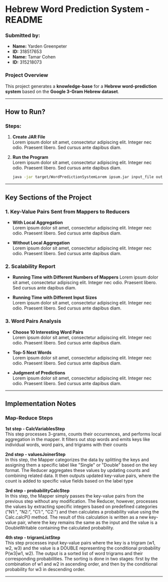 # Hebrew Word Prediction System - README

### Submitted by:

- **Name:** Yarden Greenpeter
- **ID:** 318517653
- **Name:** Tamar Cohen
- **ID:** 315218073

### Project Overview

This project generates a **knowledge-base** for a **Hebrew word-prediction system** based on the **Google 3-Gram Hebrew dataset**.

---

## How to Run?

### Steps:

1. **Create JAR File**  
   Lorem ipsum dolor sit amet, consectetur adipiscing elit. Integer nec odio. Praesent libero. Sed cursus ante dapibus diam.

2. **Run the Program**  
   Lorem ipsum dolor sit amet, consectetur adipiscing elit. Integer nec odio. Praesent libero. Sed cursus ante dapibus diam.

   ```bash
   java -jar target/WordPredictionSystemLorem ipsum.jar input_file output_file
   ```

---

## Key Sections of the Project

### 1. Key-Value Pairs Sent from Mappers to Reducers

- **With Local Aggregation**  
  Lorem ipsum dolor sit amet, consectetur adipiscing elit. Integer nec odio. Praesent libero. Sed cursus ante dapibus diam.

- **Without Local Aggregation**  
  Lorem ipsum dolor sit amet, consectetur adipiscing elit. Integer nec odio. Praesent libero. Sed cursus ante dapibus diam.

### 2. Scalability Report

- **Running Time with Different Numbers of Mappers**
  Lorem ipsum dolor sit amet, consectetur adipiscing elit. Integer nec odio. Praesent libero. Sed cursus ante dapibus diam.

- **Running Time with Different Input Sizes**  
  Lorem ipsum dolor sit amet, consectetur adipiscing elit. Integer nec odio. Praesent libero. Sed cursus ante dapibus diam.

### 3. Word Pairs Analysis

- **Choose 10 Interesting Word Pairs**  
  Lorem ipsum dolor sit amet, consectetur adipiscing elit. Integer nec odio. Praesent libero. Sed cursus ante dapibus diam.

- **Top-5 Next Words**  
  Lorem ipsum dolor sit amet, consectetur adipiscing elit. Integer nec odio. Praesent libero. Sed cursus ante dapibus diam.

- **Judgment of Predictions**  
  Lorem ipsum dolor sit amet, consectetur adipiscing elit. Integer nec odio. Praesent libero. Sed cursus ante dapibus diam.

---

## Implementation Notes

### Map-Reduce Steps

**1st step - CalcVariablesStep**  
 This step processes 3-grams, counts their occurrences, and performs local aggregation in the mapper. It filters out stop words and emits keys like individual words, word pairs, and trigrams with their counts

**2nd step - valuesJoinerStep**  
 In this step, the Mapper categorizes the data by splitting the keys and assigning them a specific label like "Single" or "Double" based on the key format. The Reducer aggregates these values by updating counts and combining related data. It then outputs updated key-value pairs, where the count is added to specific value fields based on the label type

**3rd step - probabilityCalcStep**  
 In this step, the Mapper simply passes the key-value pairs from the previous step without any modification. The Reducer, however, processes the values by extracting specific integers based on predefined categories ("N1:", "N2:", "C1:", "C2:") and then calculates a probability value using the Calc.calcP() method. The result of this calculation is written as a new key-value pair, where the key remains the same as the input and the value is a DoubleWritable containing the calculated probability.

**4th step - trigramListStep**  
 This step processes input key-value pairs where the key is a trigram (w1, w2, w3) and the value is a DOUBLE representing the conditional probability P(w3|w1, w2). The output is a sorted list of word trigrams and their corresponding probabilities. The sorting is done in two stages: first by the combination of w1 and w2 in ascending order, and then by the conditional probability for w3 in descending order.

---
